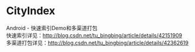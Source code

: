 CityIndex
=========

Android - 快速索引Demo和多渠道打包<br/>
快速索引详见：http://blog.csdn.net/tu_bingbing/article/details/42151909<br />
多渠道打包详见：http://blog.csdn.net/tu_bingbing/article/details/42362619
